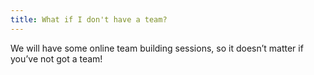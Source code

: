 ```yaml
---
title: What if I don't have a team? 
---
```

We will have some online team building sessions, so it doesn’t matter if you’ve not got a team!
